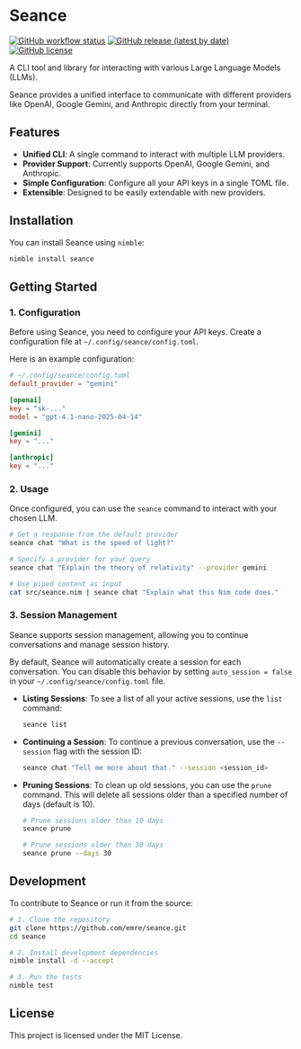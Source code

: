 # Seance

[![GitHub workflow status](https://github.com/esafak/seance/actions/workflows/release.yml/badge.svg)](https://github.com/esafak/seance/actions/workflows/release.yml)
[![GitHub release (latest by date)](https://img.shields.io/github/v/release/esafak/seance)](https://github.com/emre/seance/releases)
[![GitHub license](https://img.shields.io/github/license/esafak/seance)](LICENSE)

A CLI tool and library for interacting with various Large Language Models (LLMs).

Seance provides a unified interface to communicate with different providers like OpenAI, Google Gemini, and Anthropic directly from your terminal.

## Features

- **Unified CLI**: A single command to interact with multiple LLM providers.
- **Provider Support**: Currently supports OpenAI, Google Gemini, and Anthropic.
- **Simple Configuration**: Configure all your API keys in a single TOML file.
- **Extensible**: Designed to be easily extendable with new providers.

## Installation

You can install Seance using `nimble`:

```bash
nimble install seance
```

## Getting Started

### 1. Configuration

Before using Seance, you need to configure your API keys. Create a configuration file at `~/.config/seance/config.toml`.

Here is an example configuration:

```toml
# ~/.config/seance/config.toml
default_provider = "gemini"

[openai]
key = "sk-..."
model = "gpt-4.1-nano-2025-04-14"

[gemini]
key = "..."

[anthropic]
key = "..."
```

### 2. Usage

Once configured, you can use the `seance` command to interact with your chosen LLM.

```bash
# Get a response from the default provider
seance chat "What is the speed of light?"

# Specify a provider for your query
seance chat "Explain the theory of relativity" --provider gemini

# Use piped content as input
cat src/seance.nim | seance chat "Explain what this Nim code does."
```

### 3. Session Management

Seance supports session management, allowing you to continue conversations and manage session history.

By default, Seance will automatically create a session for each conversation. You can disable this behavior by setting `auto_session = false` in your `~/.config/seance/config.toml` file.

- **Listing Sessions**: To see a list of all your active sessions, use the `list` command:

  ```bash
  seance list
  ```

- **Continuing a Session**: To continue a previous conversation, use the `--session` flag with the session ID:

  ```bash
  seance chat "Tell me more about that." --session <session_id>
  ```

- **Pruning Sessions**: To clean up old sessions, you can use the `prune` command. This will delete all sessions older than a specified number of days (default is 10).

  ```bash
  # Prune sessions older than 10 days
  seance prune

  # Prune sessions older than 30 days
  seance prune --days 30
  ```

## Development

To contribute to Seance or run it from the source:

```bash
# 1. Clone the repository
git clone https://github.com/emre/seance.git
cd seance

# 2. Install development dependencies
nimble install -d --accept

# 3. Run the tests
nimble test
```

## License

This project is licensed under the MIT License.
